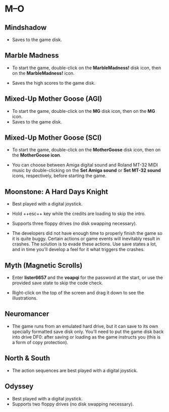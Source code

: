 # M–O


## Mindshadow

- Saves to the game disk.


## Marble Madness

- To start the game, double-click on the **MarbleMadness!** disk icon, then on
  the **MarbleMadness!** icon.

- Saves the high scores to the game disk.


## Mixed-Up Mother Goose (AGI)

- To start the game, double-click on the **MG** disk icon, then on the **MG** icon.
- Saves to the game disk.


## Mixed-Up Mother Goose (SCI)

- To start the game, double-click on the **MotherGoose** disk icon, then on
  the **MotherGoose icon**.

- You can choose between Amiga digital sound and Roland MT-32 MIDI music by
  double-clicking on the **Set Amiga sound** or **Set MT-32 sound** icons,
  respectively, before starting the game.
 

## Moonstone: A Hard Days Knight

- Best played with a digital joystick.

- Hold ++esc++ key while the credits are loading to skip the intro.

- Supports three floppy drives (no disk swapping necessary).

- The developers did not have enough time to properly finish the game so it is
  quite buggy. Certain actions or game events will inevitably result in
  crashes. The solution is to evade these actions. Use save states a lot, and
  in time you'll develop a feel for it what triggers the crashes.


## Myth (Magnetic Scrolls)

- Enter **lister6657** and the **voapqi** for the password at the start, or
  use the provided save state to skip the code check.

- Right-click on the top of the screen and drag it down to see the
  illustrations.


## Neuromancer

- The game runs from an emulated hard drive, but it can save to its own
  specially formatted save disk only. You'll need to put the game disk back
  into drive DF0: after saving or loading as the game instructs you (this is a
  form of copy protection).


## North & South

- The action sequences are best played with a digital joystick.


## Odyssey

- Best played with a digital joystick.
- Supports two floppy drives (no disk swapping necessary).


